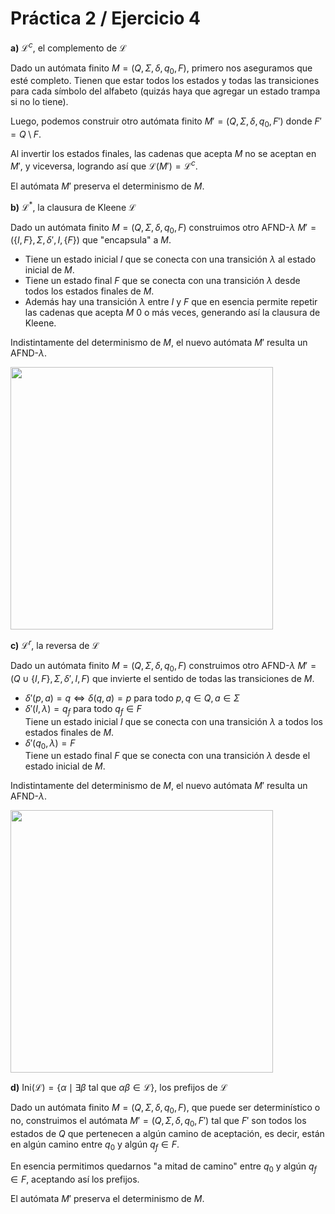 # Práctica 2 / Ejercicio 4

**a)** $\mathcal{L}^c$, el complemento de $\mathcal{L}$

Dado un autómata finito $M = (Q, \Sigma, \delta, q_0, F)$, primero nos aseguramos que esté completo. Tienen que estar todos los estados y todas las transiciones para cada símbolo del alfabeto (quizás haya que agregar un estado trampa si no lo tiene).

Luego, podemos construir otro autómata finito $M' = (Q, \Sigma, \delta, q_0, F')$ donde $F' = Q \setminus F$.

Al invertir los estados finales, las cadenas que acepta $M$ no se aceptan en $M'$, y viceversa, logrando así que $\mathcal{L}(M') = \mathcal{L}^c$.

El autómata $M'$ preserva el determinismo de $M$.

**b)** $\mathcal{L}^\ast$, la clausura de Kleene $\mathcal{L}$

Dado un autómata finito $M = (Q, \Sigma, \delta, q_0, F)$ construimos otro AFND-$\lambda$ $M' = (\{ I,F \}, \Sigma, \delta', I, \{ F \})$ que "encapsula" a $M$.

- Tiene un estado inicial $I$ que se conecta con una transición $\lambda$ al estado inicial de $M$.
- Tiene un estado final $F$ que se conecta con una transición $\lambda$ desde todos los estados finales de $M$.
- Además hay una transición $\lambda$ entre $I$ y $F$ que en esencia permite repetir las cadenas que acepta $M$ 0 o más veces, generando así la clausura de Kleene.

Indistintamente del determinismo de $M$, el nuevo autómata $M'$ resulta un AFND-$\lambda$.

<img src="./assets/ej04b.png" width="420" />

**c)** $\mathcal{L}^r$, la reversa de $\mathcal{L}$

Dado un autómata finito $M = (Q, \Sigma, \delta, q_0, F)$ construimos otro AFND-$\lambda$ $M' = (Q \cup \{ I,F \}, \Sigma, \delta', I, F)$ que invierte el sentido de todas las transiciones de $M$.

- $\delta'(p, a) = q \iff \delta(q, a) = p$ para todo $p,q \in Q, a \in \Sigma$
- $\delta'(I, \lambda) = q_f$ para todo $q_f \in F$ \
    Tiene un estado inicial $I$ que se conecta con una transición $\lambda$ a todos los estados finales de $M$.
- $\delta'(q_0, \lambda) = F$ \
    Tiene un estado final $F$ que se conecta con una transición $\lambda$ desde el estado inicial de $M$.

Indistintamente del determinismo de $M$, el nuevo autómata $M'$ resulta un AFND-$\lambda$.

<img src="./assets/ej04c.png" width="420" />

**d)** $\text{Ini}(\mathcal{L}) = \{ \alpha \mid \exists \beta \text{ tal que } \alpha\beta \in \mathcal{L} \}$, los prefijos de $\mathcal{L}$

Dado un autómata finito $M = (Q, \Sigma, \delta, q_0, F)$, que puede ser determinístico o no, construimos el autómata $M' = (Q, \Sigma, \delta, q_0, F')$ tal que $F'$ son todos los estados de $Q$ que pertenecen a algún camino de aceptación, es decir, están en algún camino entre $q_0$ y algún $q_f \in F$.

En esencia permitimos quedarnos "a mitad de camino" entre $q_0$ y algún $q_f \in F$, aceptando así los prefijos.

El autómata $M'$ preserva el determinismo de $M$.
